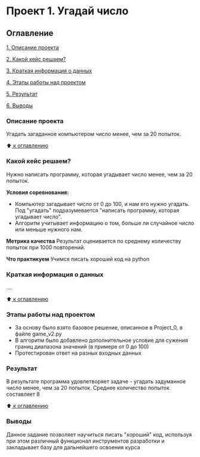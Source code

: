 # Проект 1. Угадай число

## Оглавление
[1. Описание проекта](https://github.com/Blef0099/sf_data_science/blob/main/project_1/README.md#Описание-проекта)

[2. Какой кейс решаем?](https://github.com/Blef0099/sf_data_science/blob/main/project_1/README.md#Какой-кейс-решаем)

[3. Краткая информация о данных](https://github.com/Blef0099/sf_data_science/blob/main/project_1/README.md#Краткая-информация-о-данных)

[4. Этапы работы над проектом](https://github.com/Blef0099/sf_data_science/blob/main/project_1/README.md#Этапы-работы-над-проектом)

[5. Результат](https://github.com/Blef0099/sf_data_science/blob/main/project_1/README.md#Результат)

[6. Выводы](https://github.com/Blef0099/sf_data_science/blob/main/project_1/README.md#Выводы)

### Описание проекта
Угадать загаданное компьютером число менее, чем за 20 попыток.

:arrow_up:[ к оглавлению](https://github.com/Blef0099/sf_data_science/blob/main/project_1/README.md#%D0%BE%D0%B3%D0%BB%D0%B0%D0%B2%D0%BB%D0%B5%D0%BD%D0%B8%D0%B5)


### Какой кейс решаем?
Нужно написать программу, которая угадывает число менее, чем за 20 попыток.

**Условия соревнования:**
- Компьютер загадывает число от 0 до 100, и нам его нужно угадать. Под "угадать" подразумевается "написать программу, которая угадывает число".
- Алгоритм учитывает информацию о том, больше ли случайное число или меньше нужного нам.

**Метрика качества**
Результат оценивается по среднему количеству попыток при 1000 повторений.

**Что практикуем**
Учимся писать хороший код на python


### Краткая информация о данных
....

:arrow_up:[ к оглавлению](https://github.com/Blef0099/sf_data_science/blob/main/project_1/README.md#%D0%BE%D0%B3%D0%BB%D0%B0%D0%B2%D0%BB%D0%B5%D0%BD%D0%B8%D0%B5)


### Этапы работы над проектом
- За основу было взято базовое решение, описанное в Project_0, в файле game_v2.py 
- В алгоритм было добавлено дополнительное условие для сужения границ диапазона значений (в примере от 0 до 100)
- Протестирован ответ на разных входных данных


### Результат
В результате программа удовлетворяет задаче - угадать задуманное число менее, чем за 20 попыток. Среднее количество попыток составляет 8

:arrow_up:[ к оглавлению](https://github.com/Blef0099/sf_data_science/blob/main/project_1/README.md#%D0%BE%D0%B3%D0%BB%D0%B0%D0%B2%D0%BB%D0%B5%D0%BD%D0%B8%D0%B5)


### Выводы
Данное задание позволяет научиться писать "хороший" код, используя при этом различный функционал инструментов разработки и закладывает базу для дальнейшего освоения курса